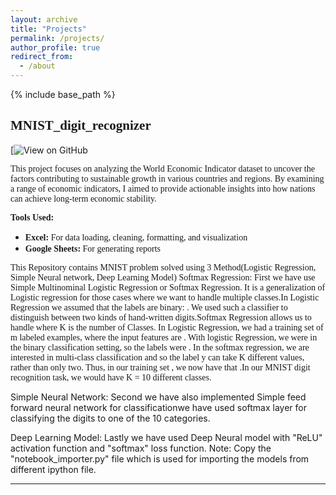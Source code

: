 ```yaml
---
layout: archive
title: "Projects"
permalink: /projects/
author_profile: true
redirect_from:
  - /about
---
```


{% include base_path %}

## <span style = "font-family: Georgia;"> MNIST_digit_recognizer </span>

[![View on GitHub](https://github.com/sonamtripathi/MNIST_digit_recognizer)

<span style="font-family: Cambria;"> This project focuses on analyzing the World Economic Indicator dataset to uncover the factors contributing to sustainable growth in various countries and regions. By examining a range of economic indicators, I aimed to provide actionable insights into how nations can achieve long-term economic stability. </span>

<span style="font-family: Cambria;"> **Tools Used:** </span>

- <span style="font-family: Cambria;"> **Excel:** For data loading, cleaning, formatting, and visualization </span>
- <span style="font-family: Cambria;"> **Google Sheets:** For generating reports </span>

<span style="font-family: Cambria;"> This Repository contains MNIST problem solved using 3 Method(Logistic Regression, Simple Neural network, Deep Learning Model)
Softmax Regression:
First we have use Simple Multinominal Logistic Regression or Softmax Regression. It is a generalization of Logistic regression for those cases where we want to handle multiple classes.In Logistic Regression we assumed that the labels are binary: . We used such a classifier to distinguish between two kinds of hand-written digits.Softmax Regression allows us to handle  where K is the number of Classes.
In Logistic Regression, we had a training set  of m labeled examples, where the input features are . With logistic Regression, we were in the binary classification setting, so the labels were .
In the softmax regression, we are interested in multi-class classification and so the label y can take K different values, rather than only two. Thus, in our training set , we now have that .In our MNIST digit recognition task, we would have K = 10 different classes.

Simple Neural Network:
Second we have also implemented Simple feed forward neural network for classificationwe have used softmax layer for classifying the digits to one of the 10 categories.

Deep Learning Model:
Lastly we have used Deep Neural model with "ReLU" activation function and "softmax" loss function.
Note: Copy the "notebook_importer.py" file which is used for importing the models from different ipython file.
 </span>

-------

